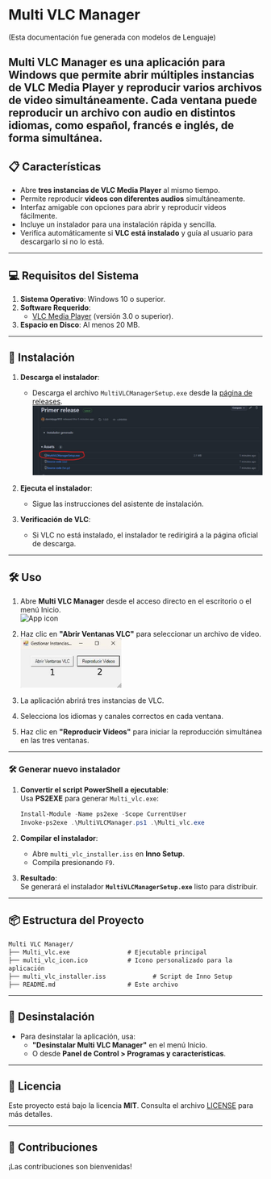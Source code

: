 # Multi VLC Manager
(Esta documentación fue generada con modelos de Lenguaje)

**Multi VLC Manager** es una aplicación para Windows que permite abrir múltiples instancias de **VLC Media Player** y reproducir varios archivos de video simultáneamente. Cada ventana puede reproducir un archivo con audio en distintos idiomas, como español, francés e inglés, de forma simultánea.
---

## 📋 **Características**
- Abre **tres instancias de VLC Media Player** al mismo tiempo.
- Permite reproducir **videos con diferentes audios** simultáneamente.
- Interfaz amigable con opciones para abrir y reproducir videos fácilmente.
- Incluye un instalador para una instalación rápida y sencilla.
- Verifica automáticamente si **VLC está instalado** y guía al usuario para descargarlo si no lo está.

---

## 💻 **Requisitos del Sistema**
1. **Sistema Operativo**: Windows 10 o superior.
2. **Software Requerido**:
   - [VLC Media Player](https://www.videolan.org/vlc/index.html) (versión 3.0 o superior).
3. **Espacio en Disco**: Al menos 20 MB.

---

## 🚀 **Instalación**
1. **Descarga el instalador**:
   - Descarga el archivo `MultiVLCManagerSetup.exe` desde la [página de releases](https://github.com/danielpgp1012/MULTI_VLC/releases).
  ![Installer Preview](./assets/download_installer_preview.jpg)

1. **Ejecuta el instalador**:
   - Sigue las instrucciones del asistente de instalación.
2. **Verificación de VLC**:
   - Si VLC no está instalado, el instalador te redirigirá a la página oficial de descarga.

---

## 🛠️ **Uso**
1. Abre **Multi VLC Manager** desde el acceso directo en el escritorio o el menú Inicio.
      <br>
   <img src="./assets/multi_vlc_icon.ico" alt="App icon" width="200" /> 
2. Haz clic en **"Abrir Ventanas VLC"** para seleccionar un archivo de video.
   <br>
   <img src="./assets/app_preview.jpg" alt="App Icon" width="200" />

3. La aplicación abrirá tres instancias de VLC.
4. Selecciona los idiomas y canales correctos en cada ventana.
5. Haz clic en **"Reproducir Videos"** para iniciar la reproducción simultánea en las tres ventanas.

---

### **🛠️ Generar nuevo instalador**

1. **Convertir el script PowerShell a ejecutable**:  
   Usa **PS2EXE** para generar `Multi_vlc.exe`:
   ```powershell
   Install-Module -Name ps2exe -Scope CurrentUser
   Invoke-ps2exe .\MultiVLCManager.ps1 .\Multi_vlc.exe
   ```

2. **Compilar el instalador**:  
   - Abre `multi_vlc_installer.iss` en **Inno Setup**.  
   - Compila presionando `F9`.  

3. **Resultado**:  
   Se generará el instalador **`MultiVLCManagerSetup.exe`** listo para distribuir.  

---

## 📦 **Estructura del Proyecto**
```plaintext
Multi VLC Manager/
├── Multi_vlc.exe                # Ejecutable principal
├── multi_vlc_icon.ico           # Icono personalizado para la aplicación
├── multi_vlc_installer.iss             # Script de Inno Setup
├── README.md                    # Este archivo
```

---

## 🧩 **Desinstalación**
- Para desinstalar la aplicación, usa:
   - **"Desinstalar Multi VLC Manager"** en el menú Inicio.
   - O desde **Panel de Control > Programas y características**.

---

## 📄 **Licencia**
Este proyecto está bajo la licencia **MIT**. Consulta el archivo [LICENSE](https://github.com/danielpgp1012/MULTI-VLC/blob/main/LICENSE) para más detalles.

---

## 🤝 **Contribuciones**
¡Las contribuciones son bienvenidas!